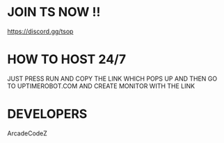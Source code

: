 # JOIN TS NOW !!
https://discord.gg/tsop
# HOW TO HOST 24/7
JUST PRESS RUN AND COPY THE LINK WHICH POPS UP AND THEN GO TO UPTIMEROBOT.COM AND CREATE MONITOR WITH THE LINK
# DEVELOPERS
ArcadeCodeZ
